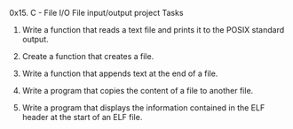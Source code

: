 0x15. C - File I/O
File input/output project
Tasks
1. Write a function that reads a text file and prints it to the POSIX standard output.

2. Create a function that creates a file.

3. Write a function that appends text at the end of a file.

4. Write a program that copies the content of a file to another file.

5. Write a program that displays the information contained in the ELF header at the start of an ELF file.
